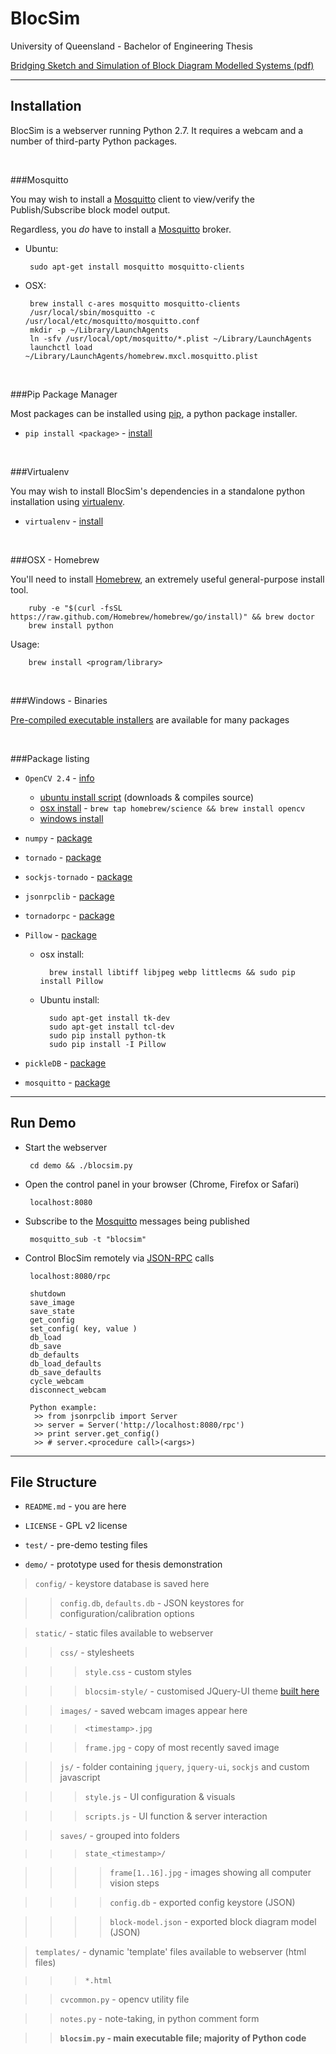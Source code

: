 BlocSim
=======

University of Queensland - Bachelor of Engineering Thesis

[Bridging Sketch and Simulation of Block Diagram Modelled Systems (pdf)](https://dl.dropboxusercontent.com/u/39512614/github/blocsim/blocsim.pdf)

----

Installation
------------

BlocSim is a webserver running Python 2.7. It requires a webcam and a number of third-party Python packages.

<br/>

###Mosquitto

You may wish to install a [Mosquitto](http://mosquitto.org) client to view/verify the Publish/Subscribe block model output.

Regardless, you *do* have to install a [Mosquitto](http://mosquitto.org) broker.

 - Ubuntu:

        sudo apt-get install mosquitto mosquitto-clients

 - OSX:

        brew install c-ares mosquitto mosquitto-clients
        /usr/local/sbin/mosquitto -c /usr/local/etc/mosquitto/mosquitto.conf
        mkdir -p ~/Library/LaunchAgents
        ln -sfv /usr/local/opt/mosquitto/*.plist ~/Library/LaunchAgents
        launchctl load ~/Library/LaunchAgents/homebrew.mxcl.mosquitto.plist

<br/>

###Pip Package Manager

Most packages can be installed using [pip](http://pip.readthedocs.org/en/latest/quickstart.html), a python package installer.

 - `pip install <package>` - [install](http://pip.readthedocs.org/en/latest/installing.html)

<br/>

###Virtualenv

You may wish to install BlocSim's dependencies in a standalone python installation using [virtualenv](http://virtualenv.readthedocs.org/en/latest/virtualenv.html).

 - `virtualenv` - [install](http://www.pythonforbeginners.com/basics/how-to-use-python-virtualenv)

<br/>

###OSX - Homebrew

You'll need to install [Homebrew](http://brew.sh), an extremely useful general-purpose install tool.

        ruby -e "$(curl -fsSL https://raw.github.com/Homebrew/homebrew/go/install)" && brew doctor
        brew install python

Usage:

        brew install <program/library>

<br/>

###Windows - Binaries

[Pre-compiled executable installers](http://www.lfd.uci.edu/~gohlke/pythonlibs/) are available for many packages

<br/>

###Package listing

- `OpenCV 2.4` - [info](http://opencv.org/)

    - [ubuntu install script](https://help.ubuntu.com/community/OpenCV) (downloads & compiles source)
    - [osx install](http://www.jeffreythompson.org/blog/2013/08/22/update-installing-opencv-on-mac-mountain-lion/) - `brew tap homebrew/science && brew install opencv`
    - [windows install](http://www.lfd.uci.edu/~gohlke/pythonlibs/#opencv)

- `numpy` - [package](http://www.numpy.org/)

- `tornado` - [package](http://www.tornadoweb.org/en/stable/#installation)

- `sockjs-tornado`  - [package](https://github.com/joshmarshall/tornadorpc)

- `jsonrpclib` - [package](https://github.com/joshmarshall/jsonrpclib/)

- `tornadorpc` - [package](https://github.com/joshmarshall/tornadorpc)

- `Pillow` - [package](https://github.com/python-pillow/Pillow)

    - osx install:

            brew install libtiff libjpeg webp littlecms && sudo pip install Pillow

    - Ubuntu install:

            sudo apt-get install tk-dev
            sudo apt-get install tcl-dev
            sudo pip install python-tk
            sudo pip install -I Pillow

- `pickleDB` - [package](https://pythonhosted.org/pickleDB/)

- `mosquitto` - [package](http://mosquitto.org/documentation/python/)

----

Run Demo
--------

 - Start the webserver

        cd demo && ./blocsim.py

 - Open the control panel in your browser (Chrome, Firefox or Safari)

        localhost:8080

 - Subscribe to the [Mosquitto](http://mosquitto.org) messages being published

        mosquitto_sub -t "blocsim"

 - Control BlocSim remotely via [JSON-RPC](http://en.wikipedia.org/wiki/JSON-RPC) calls

        localhost:8080/rpc

        shutdown
        save_image
        save_state
        get_config
        set_config( key, value )
        db_load
        db_save
        db_defaults
        db_load_defaults
        db_save_defaults
        cycle_webcam
        disconnect_webcam

        Python example:
         >> from jsonrpclib import Server
         >> server = Server('http://localhost:8080/rpc')
         >> print server.get_config()
         >> # server.<procedure call>(<args>)

----

File Structure
--------------

 - `README.md` - you are here

 - `LICENSE` - GPL v2 license

 - `test/` - pre-demo testing files

 - `demo/` - prototype used for thesis demonstration
 > `config/` - keystore database is saved here
 
 > > `config.db`, `defaults.db` - JSON keystores for configuration/calibration options
 
 > `static/` - static files available to webserver
 
 > > `css/` - stylesheets
 
 > > > `style.css` - custom styles
 
 > > > `blocsim-style/` - customised JQuery-UI theme [built here](http://jqueryui.com/download/)
 
 > > `images/` - saved webcam images appear here
 
 > > > `<timestamp>.jpg`
 
 > > > `frame.jpg` - copy of most recently saved image
 
 > > `js/` - folder containing `jquery`, `jquery-ui`, `sockjs` and custom javascript
 
 > > > `style.js` - UI configuration & visuals
 
 > > > `scripts.js` - UI function & server interaction
 
 > > `saves/` - grouped into folders
 
 > > > `state_<timestamp>/`
 
 > > > > `frame[1..16].jpg` - images showing all computer vision steps
 
 > > > > `config.db` - exported config keystore (JSON)
 
 > > > > `block-model.json` - exported block diagram model (JSON)
 
 > `templates/` - dynamic 'template' files available to webserver (html files)
 
 > > > `*.html`
 
 > > `cvcommon.py` - opencv utility file
 
 > > `notes.py` - note-taking, in python comment form
 
 > >  **`blocsim.py` - main executable file; majority of Python code**

